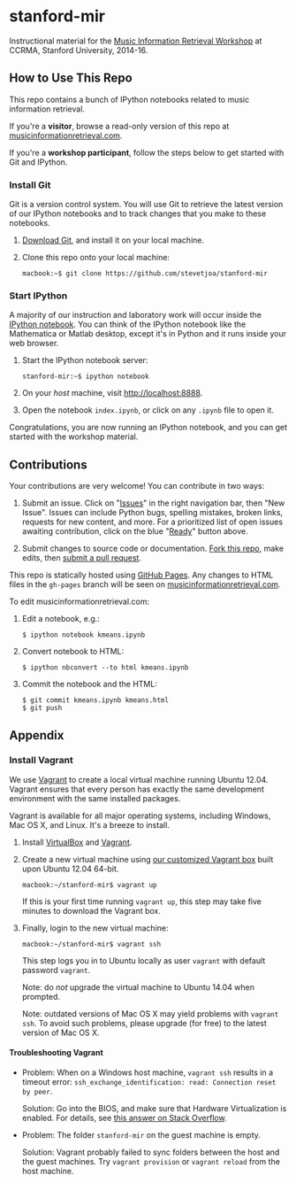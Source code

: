 stanford-mir
============

Instructional material for the [Music Information Retrieval Workshop](https://ccrma.stanford.edu/workshops/music-information-retrieval-mir) at CCRMA, Stanford University, 2014-16.


How to Use This Repo
--------------------

This repo contains a bunch of IPython notebooks related to music information retrieval.

If you're a **visitor**, browse a read-only version of this repo at [musicinformationretrieval.com](http://musicinformationretrieval.com).

If you're a **workshop participant**, follow the steps below to get started with Git and IPython.


### Install Git

Git is a version control system. You will use Git to retrieve the latest version of our IPython notebooks and to track changes that you make to these notebooks.

1.  [Download Git](http://git-scm.com), and install it on your local machine.

2.  Clone this repo onto your local machine:

        macbook:~$ git clone https://github.com/stevetjoa/stanford-mir

### Start IPython

A majority of our instruction and laboratory work will occur inside the [IPython notebook](http://ipython.org/notebook.html). You can think of the IPython notebook like the Mathematica or Matlab desktop, except it's in Python and it runs inside your web browser.

1.  Start the IPython notebook server:

        stanford-mir:~$ ipython notebook

2.  On your *host* machine, visit <http://localhost:8888>. 

3.  Open the notebook `index.ipynb`, or click on any `.ipynb` file to open it.

Congratulations, you are now running an IPython notebook, and you can get started with the workshop material.


Contributions
-------------

Your contributions are very welcome! You can contribute in two ways:

1. Submit an issue. Click on "[Issues](https://github.com/stevetjoa/stanford-mir/issues)" in the right navigation bar, then "New Issue".  Issues can include Python bugs, spelling mistakes, broken links, requests for new content, and more.  For a prioritized list of open issues awaiting contribution, click on the blue "[Ready](https://waffle.io/stevetjoa/stanford-mir)" button above.

2. Submit changes to source code or documentation. [Fork this repo](https://help.github.com/articles/fork-a-repo), make edits, then [submit a pull request](https://help.github.com/articles/using-pull-requests).

This repo is statically hosted using [GitHub Pages](https://pages.github.com/). Any changes to HTML files in the `gh-pages` branch will be seen on [musicinformationretrieval.com](http://musicinformationretrieval.com).

To edit musicinformationretrieval.com:

1.  Edit a notebook, e.g.:

        $ ipython notebook kmeans.ipynb

2.  Convert notebook to HTML:

        $ ipython nbconvert --to html kmeans.ipynb

3.  Commit the notebook and the HTML:

        $ git commit kmeans.ipynb kmeans.html
        $ git push


Appendix
--------

### Install Vagrant

We use [Vagrant](http://vagrantup.com) to create a local virtual machine running Ubuntu 12.04. Vagrant ensures that every person has exactly the same development environment with the same installed packages. 

Vagrant is available for all major operating systems, including Windows, Mac OS X, and Linux. It's a breeze to install.

1.  Install [VirtualBox](https://www.virtualbox.org) and [Vagrant](http://vagrantup.com).

2.  Create a new virtual machine using [our customized Vagrant box](https://vagrantcloud.com/stevetjoa/stanford-mir) built upon Ubuntu 12.04 64-bit.

        macbook:~/stanford-mir$ vagrant up

    If this is your first time running `vagrant up`, this step may take five minutes to download the Vagrant box.

3.  Finally, login to the new virtual machine:

        macbook:~/stanford-mir$ vagrant ssh

    This step logs you in to Ubuntu locally as user `vagrant` with default password `vagrant`.

    Note: do *not* upgrade the virtual machine to Ubuntu 14.04 when prompted.

    Note: outdated versions of Mac OS X may yield problems with `vagrant ssh`. To avoid such problems, please upgrade (for free) to the latest version of Mac OS X.

#### Troubleshooting Vagrant

*   Problem: When on a Windows host machine, `vagrant ssh` results in a timeout error: `ssh_exchange_identification: read: Connection reset by peer`.

    Solution: Go into the BIOS, and make sure that Hardware Virtualization is enabled. For details, see [this answer on Stack Overflow](http://stackoverflow.com/questions/22575261/vagrant-stuck-connection-timeout-retrying/25504245#25504245). 

*   Problem: The folder `stanford-mir` on the guest machine is empty.

    Solution: Vagrant probably failed to sync folders between the host and the guest machines. Try `vagrant provision` or `vagrant reload` from the host machine.

